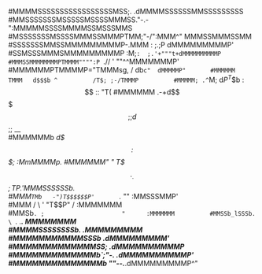 #MMMMSSSSSSSSSSSSSSSSSMSS;.     .dMMMMSSSSSSMMSSSSSSSSS
#MMSSSSSSSMSSSSSMSSSSMMMSS."-.-":MMMMMSSSSMMMMSSMSSSMMS
#MSSSSSSSMSSSSMMMSSMMMPTMM;"-/\":MMM^"     MMMSSMMMSSMM
#SSSSSSSMMSSMMMMMMMMMP-.MMM :  ;.;P       dMMMMMMMMMP' 
#SSMSSSMMMSMMMMMMMMMP   :M;`:  ;.'+"""t+dMMMMMMMMMMP   
#MMMSSMMMMMMMMPTMMMM"""":P `.\// '    ""^^MMMMMMMP'    
#MMMMMMPTMMMMP="TMMMsg,      \/   db`c"  dMMMMMP"      
#MMMMMM  TMMM   d$$$b ^          /T$; ;-/TMMMP         
#MMMMM; .^`M; d$P^T$$b          :  $$ ::  "T(          
#MMMMMM   .-+d$$   $$$;         ; d$$ ;;  __           
#MMMMMMb   _d$$$   $$$$         :$$$; :MmMMMMp.        
#MMMMMM"  " T$$$._.$$$;          T$P.'MMMSSSSSSb.      
#MMM`TMb   -")T$$$$$$P'       `._ ""  :MMSSSMMP'       
#MMM / \    '  "T$$P"           /     :MMMMMMM         
#MMSb`. ;                      "      :MMMMMMM         
#MMSSb_lSSSb.      \ `.   .___.       MMMMMMMM         
#MMMMSSSSSSSSb.                     .MMMMMMMMM         
#MMMMMMMMMMMSSSb                  .dMMMMMMMMM'         
#MMMMMMMMMMMMMSS;               .dMMMMMMMMMMP          
#MMMMMMMMMMMMMb`;"-.          .dMMMMMMMMMMP'           
#MMMMMMMMMMMMMMb    ""--.___.dMMMMMMMMMP^"
